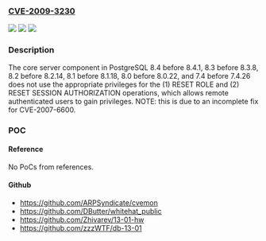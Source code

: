 ### [CVE-2009-3230](https://cve.mitre.org/cgi-bin/cvename.cgi?name=CVE-2009-3230)
![](https://img.shields.io/static/v1?label=Product&message=n%2Fa&color=blue)
![](https://img.shields.io/static/v1?label=Version&message=n%2Fa&color=blue)
![](https://img.shields.io/static/v1?label=Vulnerability&message=n%2Fa&color=brighgreen)

### Description

The core server component in PostgreSQL 8.4 before 8.4.1, 8.3 before 8.3.8, 8.2 before 8.2.14, 8.1 before 8.1.18, 8.0 before 8.0.22, and 7.4 before 7.4.26 does not use the appropriate privileges for the (1) RESET ROLE and (2) RESET SESSION AUTHORIZATION operations, which allows remote authenticated users to gain privileges.  NOTE: this is due to an incomplete fix for CVE-2007-6600.

### POC

#### Reference
No PoCs from references.

#### Github
- https://github.com/ARPSyndicate/cvemon
- https://github.com/DButter/whitehat_public
- https://github.com/Zhivarev/13-01-hw
- https://github.com/zzzWTF/db-13-01


